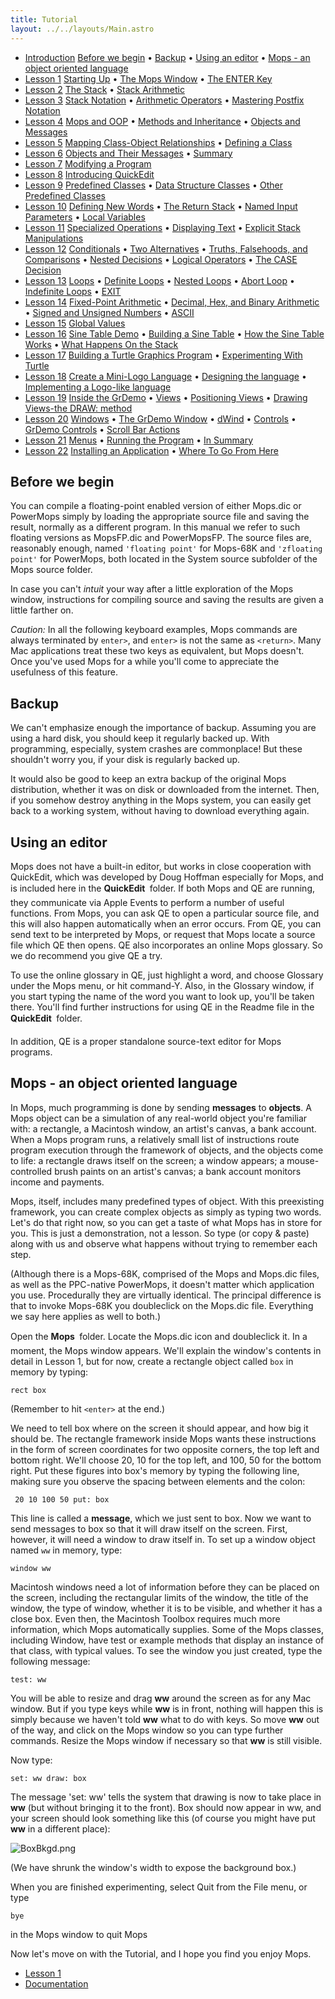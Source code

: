 ```yaml
---
title: Tutorial
layout: ../../layouts/Main.astro
---
```


* [Introduction](Tutorial) [Before we
begin](#Before_we_begin) &bull; [Backup](#Backup)
&bull; [Using an editor](#Using_an_editor) &bull; [Mops - an
object oriented
language](#Mops_-_an_object_oriented_language)
* [Lesson 1](Lesson_1) [Starting Up](Lesson_1)
&bull; [The Mops Window](Lesson_1#The_Mops_Window) &bull;
[The ENTER Key](Lesson_1#The_ENTER_Key)
* [Lesson 2](Lesson_2) [The Stack](Lesson_2) &bull;
[Stack Arithmetic](Lesson_2#Stack_Arithmetic)
* [Lesson 3](Lesson_3) [Stack Notation](Lesson_3)
&bull; [Arithmetic Operators](Lesson_3#Arithmetic_Operators)
&bull; [Mastering Postfix
Notation](Lesson_3#Mastering_Postfix_Notation)
* [Lesson 4](Lesson_4) [Mops and OOP](Lesson_4)
&bull; [Methods and
Inheritance](Lesson_4#Methods_and_Inheritance) &bull;
[Objects and Messages](Lesson_4#Objects_and_Messages)
* [Lesson 5](Lesson_5) [Mapping Class-Object
Relationships](Lesson_5) &bull; [Defining a
Class](Lesson_5#Defining_a_Class)
* [Lesson 6](Lesson_6) [Objects and Their
Messages](Lesson_6) &bull;
[Summary](Lesson_6#Summary)
* [Lesson 7](Lesson_7) [Modifying a
Program](Lesson_7)
* [Lesson 8](Lesson_8) [Introducing
QuickEdit](Lesson_8)
* [Lesson 9](Lesson_9) [Predefined
Classes](Lesson_9) &bull; [Data Structure
Classes](Lesson_9#Data_Structure_Classes) &bull; [Other
Predefined Classes](Lesson_9#Other_Predefined_Classes)
* [Lesson 10](Lesson_10) [Defining New
Words](Lesson_10) &bull; [The Return
Stack](Lesson_10#The_Return_Stack) &bull; [Named Input
Parameters](Lesson_10#Named_Input_Parameters) &bull; [Local
Variables](Lesson_10#Local_Variables)
* [Lesson 11](Lesson_11) [Specialized
Operations](Lesson_11) &bull; [Displaying
Text](Lesson_11#Displaying_Text) &bull; [Explicit Stack
Manipulations](Lesson_11#Explicit_Stack_Manipulations)
* [Lesson 12](Lesson_12) [Conditionals](Lesson_12)
&bull; [Two Alternatives](Lesson_12#Two_Alternatives) &bull;
[Truths, Falsehoods, and
Comparisons](Lesson_12#Truths,_Falsehoods,_and_Comparisons)
&bull; [Nested Decisions](Lesson_12#Nested_Decisions) &bull;
[Logical Operators](Lesson_12#Logical_Operators) &bull; [The
CASE Decision](Lesson_12#The_CASE_Decision)
* [Lesson 13](Lesson_13) [Loops](Lesson_13) &bull;
[Definite Loops](Lesson_13#Definite_Loops) &bull; [Nested
Loops](Lesson_13#Nested_Loops) &bull; [Abort
Loop](Lesson_13#Abort_Loop) &bull; [Indefinite
Loops](Lesson_13#Indefinite_Loops) &bull;
[EXIT](Lesson_13#EXIT)
* [Lesson 14](Lesson_14) [Fixed-Point
Arithmetic](Lesson_14) &bull; [Decimal, Hex, and Binary
Arithmetic](Lesson_14#Decimal,_Hex,_and_Binary_Arithmetic)
&bull; [Signed and Unsigned
Numbers](Lesson_14#Signed_and_Unsigned_Numbers) &bull;
[ASCII](Lesson_14#ASCII)
* [Lesson 15](Lesson_15) [Global Values](Lesson_15)
* [Lesson 16](Lesson_16) [Sine Table
Demo](Lesson_16) &bull; [Building a Sine
Table](Lesson_16#Building_a_Sine_Table) &bull; [How the Sine
Table Works](Lesson_16#How_the_Sine_Table_Works) &bull; [What
Happens On the Stack](Lesson_16#What_Happens_On_the_Stack)
* [Lesson 17](Lesson_17) [Building a Turtle Graphics
Program](Lesson_17) &bull; [Experimenting With
Turtle](Lesson_17#Experimenting_With_Turtle)
* [Lesson 18](Lesson_18) [Create a Mini-Logo
Language](Lesson_18) &bull; [Designing the
language](Lesson_18#Designing_the_language) &bull;
[Implementing a Logo-like
language](Lesson_18#Implementing_a_Logo-like_language)
* [Lesson 19](Lesson_19) [Inside the
GrDemo](Lesson_19) &bull; [Views](Lesson_19#Views)
&bull; [Positioning Views](Lesson_19#Positioning_Views)
&bull; [Drawing Views-the DRAW:
method](Lesson_19#Drawing_Views-the_DRAW:_method)
* [Lesson 20](Lesson_20) [Windows](Lesson_20) &bull;
[The GrDemo Window](Lesson_20#The_GrDemo_Window) &bull;
[dWind](Lesson_20#dWind) &bull;
[Controls](Lesson_20#Controls) &bull; [GrDemo
Controls](Lesson_20#GrDemo_Controls) &bull; [Scroll Bar
Actions](Lesson_20#Scroll_Bar_Actions)
* [Lesson 21](Lesson_21) [Menus](Lesson_21) &bull;
[Running the Program](Lesson_21#Running_the_Program) &bull;
[In Summary](Lesson_21#In_Summary)
* [Lesson 22](Lesson_22) [Installing an
Application](Lesson_22) &bull; [Where To Go From
Here](Lesson_22#Where_To_Go_From_Here)

Before we begin
---------------

You can compile a floating-point enabled version of either Mops.dic or
PowerMops simply by loading the appropriate source file and saving the
result, normally as a different program. In this manual we refer to such
floating versions as MopsFP.dic and PowerMopsFP. The source files are,
reasonably enough, named `'floating point'`
for Mops-68K and `'zfloating point'` for
PowerMops, both located in the System source subfolder of the Mops
source folder.

In case you can't *intuit* your way after a little exploration of the
Mops window, instructions for compiling source and saving the results
are given a little farther on.

*Caution:* In all the following keyboard examples, Mops commands
are always terminated by `enter>`,
and `enter>` is not the same as
`<return>`. Many Mac applications
treat these two keys as equivalent, but Mops doesn't. Once you've used
Mops for a while you'll come to appreciate the usefulness of this
feature.

Backup
------

We can't emphasize enough the importance of backup. Assuming you are
using a hard disk, you should keep it regularly backed up. With
programming, especially, system crashes are commonplace! But these
shouldn't worry you, if your disk is regularly backed up.

It would also be good to keep an extra backup of the original Mops
distribution, whether it was on disk or downloaded from the internet.
Then, if you somehow destroy anything in the Mops system, you can easily
get back to a working system, without having to download everything
again.

Using an editor
---------------

Mops does not have a built-in editor, but works in close cooperation
with QuickEdit, which was developed by Doug Hoffman especially for Mops,
and is included here in the **QuickEdit &#131;** folder. If both Mops
and QE are running, they communicate via Apple Events to perform a
number of useful functions. From Mops, you can ask QE to open a
particular source file, and this will also happen automatically when an
error occurs. From QE, you can send text to be interpreted by Mops, or
request that Mops locate a source file which QE then opens. QE also
incorporates an online Mops glossary. So we do recommend you give QE a
try.

To use the online glossary in QE, just highlight a word, and choose
Glossary under the Mops menu, or hit command-Y. Also, in the Glossary
window, if you start typing the name of the word you want to look up,
you'll be taken there. You'll find further instructions for using QE
in the Readme file in the **QuickEdit &#131;** folder.

In addition, QE is a proper standalone source-text editor for Mops
programs.

Mops - an object oriented language
----------------------------------

In Mops, much programming is done by sending **messages** to
**objects**. A Mops object can be a simulation of any real-world object
you're familiar with: a rectangle, a Macintosh window, an artist's
canvas, a bank account. When a Mops program runs, a relatively small
list of instructions route program execution through the framework of
objects, and the objects come to life: a rectangle draws itself on the
screen; a window appears; a mouse-controlled brush paints on an
artist's canvas; a bank account monitors income and payments.

Mops, itself, includes many predefined types of object. With this
preexisting framework, you can create complex objects as simply as
typing two words. Let's do that right now, so you can get a taste of
what Mops has in store for you. This is just a demonstration, not a
lesson. So type (or copy & paste) along with us and observe what
happens without trying to remember each step.

(Although there is a Mops-68K, comprised of the Mops and Mops.dic files,
as well as the PPC-native PowerMops, it doesn't matter which
application you use. Procedurally they are virtually identical. The
principal difference is that to invoke Mops-68K you doubleclick on the
Mops.dic file. Everything we say here applies as well to both.)

Open the **Mops &#131;** folder. Locate the Mops.dic icon and doubleclick
it. In a moment, the Mops window appears. We'll explain the window's
contents in detail in Lesson 1, but for now, create a rectangle object
called `box` in memory by typing:

`rect box`

(Remember to hit `<enter>` at the end.)

We need to tell box where on the screen it should appear, and how big it
should be. The rectangle framework inside Mops wants these instructions
in the form of screen coordinates for two opposite corners, the top left
and bottom right. We'll choose 20, 10 for the top left, and 100, 50 for
the bottom right. Put these figures into box's memory by typing the
following line, making sure you observe the spacing between elements and
the colon:

` 20 10 100 50 put: box`

This line is called a **message**, which we just sent to box. Now we
want to send messages to box so that it will draw itself on the screen.
First, however, it will need a window to draw itself in. To set up a
window object named `ww` in memory, type:

`window ww`

Macintosh windows need a lot of information before they can be placed on
the screen, including the rectangular limits of the window, the title of
the window, the type of window, whether it is to be visible, and whether
it has a close box. Even then, the Macintosh Toolbox requires much more
information, which Mops automatically supplies. Some of the Mops
classes, including Window, have test or example methods that display an
instance of that class, with typical values. To see the window you just
created, type the following message:

`test: ww`

You will be able to resize and drag **ww** around the screen as for any
Mac window. But if you type keys while **ww** is in front, nothing will
happen this is simply because we haven't told **ww** what to do with
keys. So move **ww** out of the way, and click on the Mops window so you
can type further commands. Resize the Mops window if necessary so that
**ww** is still visible.

Now type:

`set: ww draw: box`

The message 'set: ww' tells the system that drawing is now to take
place in **ww** (but without bringing it to the front). Box
should now appear in ww, and your screen should look something like
this (of course you might have put **ww** in a different place):

![](/pmops/BoxBkgd.png "BoxBkgd.png")

(We have shrunk the window's width to expose the background
box.)

When you are finished experimenting, select Quit from the File menu, or
type

`bye`

in the Mops window to quit Mops

Now let's move on with the Tutorial, and I hope you find you enjoy
Mops.

* [Lesson 1](Lesson_1)
* [Documentation](Documentation)                                     
